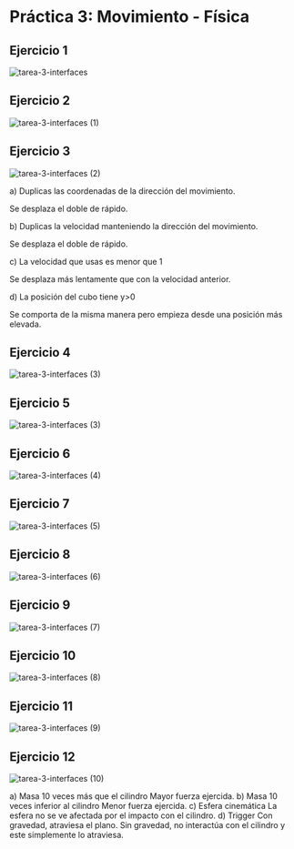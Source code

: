 # Práctica 3: Movimiento - Física

## Ejercicio 1

![tarea-3-interfaces](https://github.com/Francisco-Marques-Armas/tarea-3-interfaces/assets/72305337/4bbc675a-be0d-48fb-9246-ac7078d92178)


## Ejercicio 2

![tarea-3-interfaces (1)](https://github.com/Francisco-Marques-Armas/tarea-3-interfaces/assets/72305337/c1d533a7-cb1d-4817-8736-7552dc3c3793)

## Ejercicio 3

![tarea-3-interfaces (2)](https://github.com/Francisco-Marques-Armas/tarea-3-interfaces/assets/72305337/00d6c004-9ed4-4580-9b1d-a69240e1e539)

a) Duplicas las coordenadas de la dirección del movimiento.

Se desplaza el doble de rápido.

b) Duplicas la velocidad manteniendo la dirección del movimiento.

Se desplaza el doble de rápido.

c) La velocidad que usas es menor que 1

Se desplaza más lentamente que con la velocidad anterior.

d) La posición del cubo tiene y>0

Se comporta de la misma manera pero empieza desde una posición más elevada.

## Ejercicio 4

![tarea-3-interfaces (3)](https://github.com/Francisco-Marques-Armas/tarea-3-interfaces/assets/72305337/eb520cf6-7fca-47bd-8b9c-78d9b34e6c33)

## Ejercicio 5

![tarea-3-interfaces (3)](https://github.com/Francisco-Marques-Armas/tarea-3-interfaces/assets/72305337/eb520cf6-7fca-47bd-8b9c-78d9b34e6c33)

## Ejercicio 6
![tarea-3-interfaces (4)](https://github.com/Francisco-Marques-Armas/tarea-3-interfaces/assets/72305337/8ccff89e-4bda-4c2d-9ef5-3c53d968f831)

## Ejercicio 7 
![tarea-3-interfaces (5)](https://github.com/Francisco-Marques-Armas/tarea-3-interfaces/assets/72305337/dc5ff7cb-c138-4966-859a-0df2beb1ca1c)

## Ejercicio 8
![tarea-3-interfaces (6)](https://github.com/Francisco-Marques-Armas/tarea-3-interfaces/assets/72305337/1148721e-3484-406e-bc5e-a7a66bf06bf9)


## Ejercicio 9
![tarea-3-interfaces (7)](https://github.com/Francisco-Marques-Armas/tarea-3-interfaces/assets/72305337/226ae3fd-b84e-49bd-92eb-681f530f31fe)


## Ejercicio 10
![tarea-3-interfaces (8)](https://github.com/Francisco-Marques-Armas/tarea-3-interfaces/assets/72305337/7a845980-bcb2-431f-9f57-4c709a4e2515)


## Ejercicio 11
![tarea-3-interfaces (9)](https://github.com/Francisco-Marques-Armas/tarea-3-interfaces/assets/72305337/f6f2c927-e497-461d-828f-1872342b6b61)

## Ejercicio 12

![tarea-3-interfaces (10)](https://github.com/Francisco-Marques-Armas/tarea-3-interfaces/assets/72305337/c858721a-fabf-49e3-8bf8-f7d6ef263f14)

a) Masa 10 veces más que el cilindro
Mayor fuerza ejercida.
b) Masa 10 veces inferior al cilindro
Menor fuerza ejercida.
c) Esfera cinemática
La esfera no se ve afectada por el impacto con el cilindro.
d) Trigger
Con gravedad, atraviesa el plano. Sin gravedad, no interactúa con el cilindro y este simplemente lo atraviesa.

